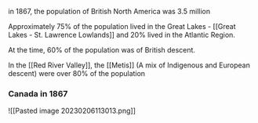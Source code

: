 in 1867, the population of British North America was 3.5 million

Approximately 75% of the population lived in the Great Lakes - [[Great Lakes - St. Lawrence Lowlands]] and 20% lived in the Atlantic Region.

At the time, 60% of the population was of British descent.

In the [[Red River Valley]], the [[Metis]] (A mix of Indigenous and European descent) were over 80% of the population

### Canada in 1867
![[Pasted image 20230206113013.png]]
